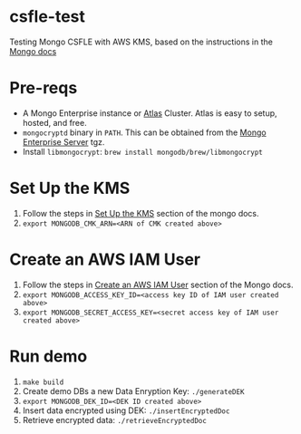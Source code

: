 # csfle-test
Testing Mongo CSFLE with AWS KMS, based on the instructions in the [Mongo docs](https://www.mongodb.com/docs/manual/core/csfle/tutorials/aws/aws-automatic/)

# Pre-reqs
* A Mongo Enterprise instance or [Atlas](https://www.mongodb.com/try) Cluster. Atlas is easy to setup, hosted, and free.
* `mongocryptd` binary in `PATH`.  This can be obtained from the [Mongo Enterprise Server](https://www.mongodb.com/try/download/enterprise) tgz.
* Install `libmongocrypt`: `brew install mongodb/brew/libmongocrypt`

# Set Up the KMS
1. Follow the steps in [Set Up the KMS](https://www.mongodb.com/docs/manual/core/csfle/tutorials/aws/aws-automatic/#set-up-the-kms) section of the mongo docs.
2. `export MONGODB_CMK_ARN=<ARN of CMK created above>`

# Create an AWS IAM User
1. Follow the steps in [Create an AWS IAM User](https://www.mongodb.com/docs/manual/core/csfle/tutorials/aws/aws-automatic/#create-an-aws-iam-user) section of the Mongo docs.
2. `export MONGODB_ACCESS_KEY_ID=<access key ID of IAM user created above>`
3. `export MONGODB_SECRET_ACCESS_KEY=<secret access key of IAM user created above>`

# Run demo
1. `make build`
2. Create demo DBs a new Data Enryption Key: `./generateDEK`
3. `export MONGODB_DEK_ID=<DEK ID created above>`
4. Insert data encrypted using DEK: `./insertEncryptedDoc`
5. Retrieve encrypted data: `./retrieveEncryptedDoc`
